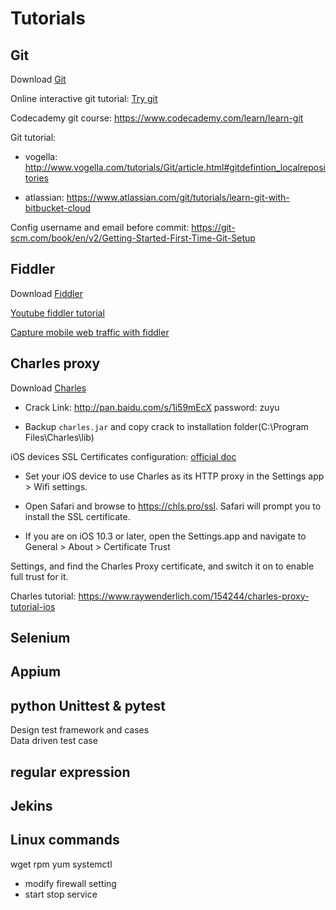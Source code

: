 # Tutorials

## Git

Download [Git](https://git-scm.com/)

Online interactive git tutorial: [Try git](https://try.github.io/levels/1/challenges/1)  

Codecademy git course: <https://www.codecademy.com/learn/learn-git>

Git tutorial:

-   vogella: <http://www.vogella.com/tutorials/Git/article.html#gitdefintion_localrepositories>  

-   atlassian: <https://www.atlassian.com/git/tutorials/learn-git-with-bitbucket-cloud>

Config username and email before commit: <https://git-scm.com/book/en/v2/Getting-Started-First-Time-Git-Setup>

## Fiddler

Download [Fiddler](http://www.telerik.com/fiddler)

[Youtube fiddler tutorial](https://www.youtube.com/watch?v=gujBKFGwjd4&index=1&list=PLvmaC-XMqeBbw72l2G7FG7CntDTErjbHc)  

[Capture mobile web traffic with fiddler](http://www.cantoni.org/2013/11/06/capture-android-web-traffic-fiddler)  

## Charles proxy

Download [Charles](https://www.charlesproxy.com/download/)

-   Crack Link: <http://pan.baidu.com/s/1i59mEcX> password: zuyu  

-   Backup `charles.jar` and copy crack to installation folder(C:\\Program Files\\Charles\\lib)

iOS devices SSL Certificates configuration: [official doc](https://www.charlesproxy.com/documentation/using-charles/ssl-certificates/)

-   Set your iOS device to use Charles as its HTTP proxy in the Settings app > Wifi settings.

-   Open Safari and browse to <https://chls.pro/ssl>. Safari will prompt you to install the SSL certificate.  

-   If you are on iOS 10.3 or later, open the Settings.app and navigate to General > About > Certificate Trust

Settings, and find the Charles Proxy certificate, and switch it on to enable full trust for it.  

Charles tutorial: <https://www.raywenderlich.com/154244/charles-proxy-tutorial-ios>

## Selenium

## Appium

## python Unittest & pytest

Design test framework and cases  
Data driven test case  

## regular expression

## Jekins

## Linux commands

wget
rpm
yum
systemctl

-   modify firewall setting
-   start stop service

